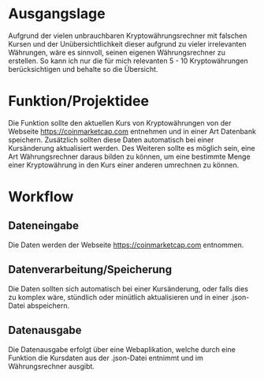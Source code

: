 # Ausgangslage
Aufgrund der vielen unbrauchbaren Kryptowährungsrechner mit falschen Kursen und der Unübersichtlichkeit dieser aufgrund zu vieler irrelevanten Währungen, wäre es sinnvoll, seinen eigenen Währungsrechner zu erstellen. So kann ich nur die für mich relevanten 5 - 10 Kryptowährungen berücksichtigen und behalte so die Übersicht.

# Funktion/Projektidee
Die Funktion sollte den aktuellen Kurs von Kryptowährungen von der Webseite https://coinmarketcap.com entnehmen und in einer Art Datenbank speichern. Zusätzlich sollten diese Daten automatisch bei einer Kursänderung aktualisiert werden. Des Weiteren sollte es möglich sein, eine Art Währungsrechner daraus bilden zu können, um eine bestimmte Menge einer Kryptowährung in den Kurs einer anderen umrechnen zu können.
# Workflow
## Dateneingabe
Die Daten werden der Webseite https://coinmarketcap.com entnommen.
## Datenverarbeitung/Speicherung
Die Daten sollten sich automatisch bei einer Kursänderung, oder falls dies zu komplex wäre, stündlich oder minütlich aktualisieren und in einer .json-Datei abspeichern.
## Datenausgabe
Die Datenausgabe erfolgt über eine Webaplikation, welche durch eine Funktion die Kursdaten aus der .json-Datei entnimmt und  im Währungsrechner ausgibt.